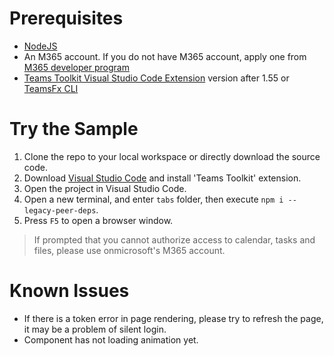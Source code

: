 # Prerequisites

- [NodeJS](https://nodejs.org/en/)
- An M365 account. If you do not have M365 account, apply one from [M365 developer program](https://developer.microsoft.com/en-us/microsoft-365/dev-program)
- [Teams Toolkit Visual Studio Code Extension](https://aka.ms/teams-toolkit) version after 1.55 or [TeamsFx CLI](https://aka.ms/teamsfx-cli)

# Try the Sample

1. Clone the repo to your local workspace or directly download the source code.
1. Download [Visual Studio Code](https://code.visualstudio.com) and install 'Teams Toolkit' extension.
1. Open the project in Visual Studio Code.
1. Open a new terminal, and enter `tabs` folder, then execute `npm i --legacy-peer-deps`.
1. Press `F5` to open a browser window.

> If prompted that you cannot authorize access to calendar, tasks and files, please use onmicrosoft's M365 account.

# Known Issues

- If there is a token error in page rendering, please try to refresh the page, it may be a problem of silent login.
- Component has not loading animation yet.
